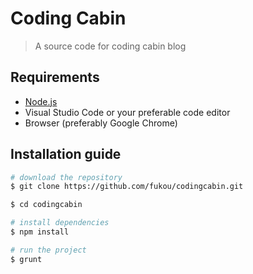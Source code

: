 # Coding Cabin

> A source code for coding cabin blog

## Requirements
- [Node.js](https://nodejs.org/en/)
- Visual Studio Code or your preferable code editor
- Browser (preferably Google Chrome)

## Installation guide
``` bash
# download the repository
$ git clone https://github.com/fukou/codingcabin.git

$ cd codingcabin

# install dependencies
$ npm install

# run the project
$ grunt
```



